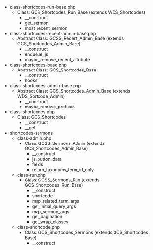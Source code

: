 - class-shortcodes-run-base.php
    - Class: GCS_Shortcodes_Run_Base (extends WDS_Shortcodes)
        - __construct
        - get_sermon
        - most_recent_sermon
- class-shortcodes-recent-admin-base.php
    - Abstract Class: GCSS_Recent_Admin_Base (extends GCS_Shortcodes_Admin_Base)
        - __construct
        - enqueue_js
        - maybe_remove_recent_attribute
- class-shortcodes-base.php
    - Abstract Class: GCS_Shortcodes_Base
        - __construct
        - hooks
- class-shortcodes-admin-base.php
    - Abstract Class: GCS_Shortcodes_Admin_Base (extends WDS_Sortcode_Admin)
        - __construct
        - maybe_remove_prefixes
- class-shortcodes.php
    - Class: GCS_Shortcodes
        - __construct
        - __get
- shortcodes-sermons
    - class-admin.php
        - Class: GCSS_Sermons_Admin (extends GCS_Shortcodes_Admin_Base)
            - __construct
            - js_button_data
            - fields
            - return_taxonomy_term_id_only
    - class-run.php
        - Class: GCSS_Sermons_Run (extends GCS_Shortcodes_Run_Base)
            - __construct
            - shortcode
            - map_related_term_args
            - get_initial_query_args
            - map_sermon_args
            - get_pagination
            - get_wrap_classes
    - class-shortcode.php
        - Class: GCS_Shortcodes_Sermons (extends GCS_Shortcodes Base)
            - __construct